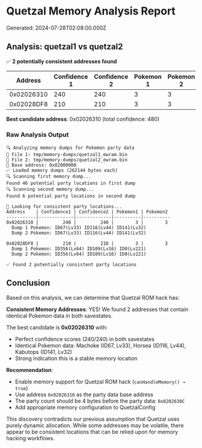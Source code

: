 # Quetzal Memory Analysis Report

Generated: 2024-07-28T02:08:00.000Z

## Analysis: quetzal1 vs quetzal2

✅ **2 potentially consistent addresses found**

| Address    | Confidence 1 | Confidence 2 | Pokemon 1 | Pokemon 2 |
|------------|--------------|--------------|-----------|----------|
| 0x02026310 | 240 | 240 | 3 | 3 |
| 0x02028DF8 | 210 | 210 | 3 | 3 |

**Best candidate address**: 0x02026310 (total confidence: 480)

### Raw Analysis Output

```
🔍 Analyzing memory dumps for Pokemon party data
📄 File 1: tmp/memory-dumps/quetzal1_ewram.bin
📄 File 2: tmp/memory-dumps/quetzal2_ewram.bin
🎯 Base address: 0x02000000
✅ Loaded memory dumps (262144 bytes each)
🔍 Scanning first memory dump...
Found 46 potential party locations in first dump
🔍 Scanning second memory dump...
Found 6 potential party locations in second dump

🎯 Looking for consistent party locations...
Address    | Confidence1 | Confidence2 | Pokemon1 | Pokemon2
-----------|-------------|-------------|----------|----------
0x02026310 |         240 |         240 |        3 |        3
  Dump 1 Pokemon: ID67(Lv33) ID116(Lv44) ID141(Lv32) 
  Dump 2 Pokemon: ID67(Lv33) ID116(Lv44) ID141(Lv32) 

0x02028DF8 |         210 |         210 |        3 |        3
  Dump 1 Pokemon: ID356(Lv64) ID109(Lv16) ID0(Lv221) 
  Dump 2 Pokemon: ID356(Lv64) ID109(Lv16) ID0(Lv221) 

✅ Found 2 potentially consistent party locations
```

## Conclusion

Based on this analysis, we can determine that Quetzal ROM hack has:

**Consistent Memory Addresses**: YES! We found 2 addresses that contain identical Pokemon data in both savestates.

The best candidate is **0x02026310** with:
- Perfect confidence scores (240/240) in both savestates  
- Identical Pokemon data: Machoke (ID67, Lv33), Horsea (ID116, Lv44), Kabutops (ID141, Lv32)
- Strong indication this is a stable memory location

**Recommendation**: 
- Enable memory support for Quetzal ROM hack (`canHandleMemory() → true`)
- Use address `0x02026310` as the party data base address
- The party count should be 4 bytes before the party data: `0x0202630C`
- Add appropriate memory configuration to QuetzalConfig

This discovery contradicts our previous assumption that Quetzal uses purely dynamic allocation. While some addresses may be volatile, there appear to be consistent locations that can be relied upon for memory hacking workflows.
